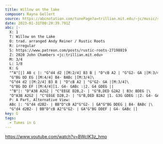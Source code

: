 ```yaml
---
title: Willow on the lake
composer: Rayna Gellert
source: https://abcnotation.com/tunePage?a=trillian.mit.edu/~jc/music/session/FiddleHell/misc/Willow_on_the_Lake-complex-G-32-3/0000
date: 2023-01-31T00:29:39.791Z
abc: |-
  X: 1
  T: Willow on the Lake
  O: trad. arranged Andy Reiner / Rustic Roots
  R: irregular
  S: https://www.patreon.com/posts/rustic-roots-27198819
  Z: 2020 John Chambers <jc:trillian.mit.edu>
  M: 3/4
  L: 1/8
  K: G
  "^A"[|] AB c |: "G"d4 d2 |[M:2/4] B3 B | "D"cB A2 | "G"G2- GA |[M:3/4]\
  "G"BG DD EG |[M:4/4] B4- BABc |[M:3/4]\
  "G"d4 d2 |[M:2/4] B3 B | "D"cB A2 | "G"G2- GA |[M:3/4]\
  "G"BG DD EF |[M:4/4][1. G4- GABc :|2. G4 GDEG ||
  "^B"|: "D"A3B A2G2 | "C"EEGE D2B,2- | "G"B,DED G2A2 | B3c BDEG |\
  "D"A3B A2G2 | "C"EEGE D2B,2- | "G"B,DED B2A2 |1. G3G GDEG :|2. G4- GABc |]
  P: A Part, Alternative View:
  ABc |: "G"d4 d2B2- | BB"D"cB A2"G"G2- | GA"G"BG DDEG | B4- BABc |\
  "G"d4 d2B2- | BB"D"cB A2"G"G2- | GA"G"BG DDEF | G4- GABc |]
key: G
tags:
  - Tunes in G
---
```

https://www.youtube.com/watch?v=BWcIK3z_hmo